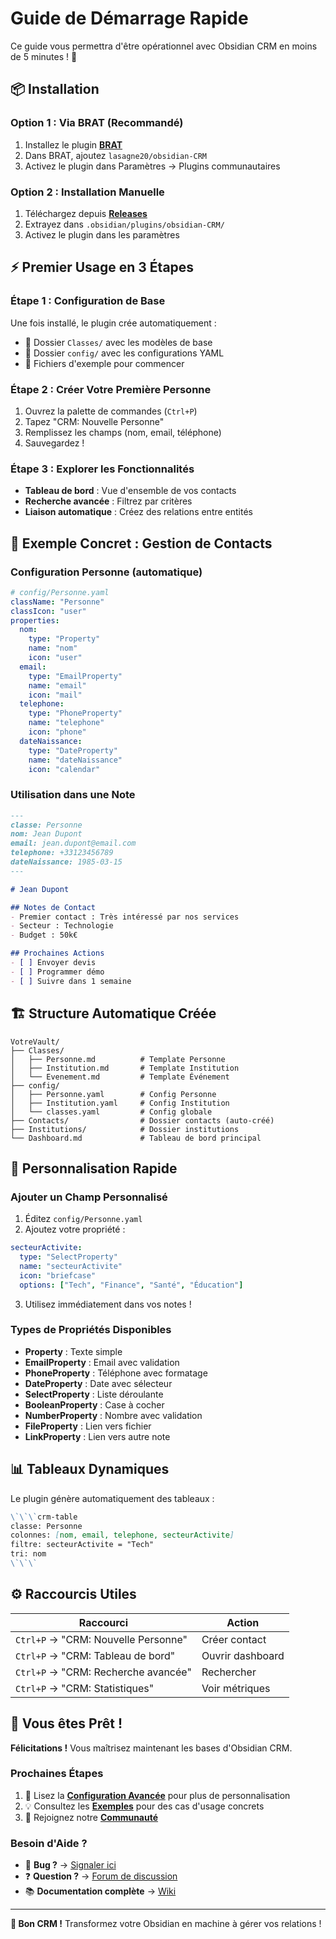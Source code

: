 # Guide de Démarrage Rapide

Ce guide vous permettra d'être opérationnel avec Obsidian CRM en moins de 5 minutes ! 🚀

## 📦 Installation

### Option 1 : Via BRAT (Recommandé)
1. Installez le plugin **[BRAT](https://github.com/TfTHacker/obsidian42-brat)**
2. Dans BRAT, ajoutez `lasagne20/obsidian-CRM`
3. Activez le plugin dans Paramètres → Plugins communautaires

### Option 2 : Installation Manuelle
1. Téléchargez depuis **[Releases](https://github.com/lasagne20/obsidian-CRM/releases)**
2. Extrayez dans `.obsidian/plugins/obsidian-CRM/`
3. Activez le plugin dans les paramètres

## ⚡ Premier Usage en 3 Étapes

### Étape 1 : Configuration de Base
Une fois installé, le plugin crée automatiquement :
- 📁 Dossier `Classes/` avec les modèles de base
- 📁 Dossier `config/` avec les configurations YAML
- 📄 Fichiers d'exemple pour commencer

### Étape 2 : Créer Votre Première Personne
1. Ouvrez la palette de commandes (`Ctrl+P`)
2. Tapez "CRM: Nouvelle Personne"
3. Remplissez les champs (nom, email, téléphone)
4. Sauvegardez !

### Étape 3 : Explorer les Fonctionnalités
- **Tableau de bord** : Vue d'ensemble de vos contacts
- **Recherche avancée** : Filtrez par critères
- **Liaison automatique** : Créez des relations entre entités

## 🎯 Exemple Concret : Gestion de Contacts

### Configuration Personne (automatique)
```yaml
# config/Personne.yaml
className: "Personne"
classIcon: "user"
properties:
  nom:
    type: "Property"
    name: "nom" 
    icon: "user"
  email:
    type: "EmailProperty"
    name: "email"
    icon: "mail"
  telephone:
    type: "PhoneProperty" 
    name: "telephone"
    icon: "phone"
  dateNaissance:
    type: "DateProperty"
    name: "dateNaissance"
    icon: "calendar"
```

### Utilisation dans une Note
```markdown
---
classe: Personne
nom: Jean Dupont
email: jean.dupont@email.com
telephone: +33123456789
dateNaissance: 1985-03-15
---

# Jean Dupont

## Notes de Contact
- Premier contact : Très intéressé par nos services
- Secteur : Technologie
- Budget : 50k€

## Prochaines Actions
- [ ] Envoyer devis
- [ ] Programmer démo
- [ ] Suivre dans 1 semaine
```

## 🏗️ Structure Automatique Créée

```
VotreVault/
├── Classes/
│   ├── Personne.md          # Template Personne
│   ├── Institution.md       # Template Institution  
│   └── Evenement.md         # Template Événement
├── config/
│   ├── Personne.yaml        # Config Personne
│   ├── Institution.yaml     # Config Institution
│   └── classes.yaml         # Config globale
├── Contacts/                # Dossier contacts (auto-créé)
├── Institutions/            # Dossier institutions
└── Dashboard.md             # Tableau de bord principal
```

## 🎨 Personnalisation Rapide

### Ajouter un Champ Personnalisé
1. Éditez `config/Personne.yaml`
2. Ajoutez votre propriété :
```yaml
secteurActivite:
  type: "SelectProperty"
  name: "secteurActivite"
  icon: "briefcase"
  options: ["Tech", "Finance", "Santé", "Éducation"]
```
3. Utilisez immédiatement dans vos notes !

### Types de Propriétés Disponibles
- **Property** : Texte simple
- **EmailProperty** : Email avec validation
- **PhoneProperty** : Téléphone avec formatage
- **DateProperty** : Date avec sélecteur
- **SelectProperty** : Liste déroulante
- **BooleanProperty** : Case à cocher
- **NumberProperty** : Nombre avec validation
- **FileProperty** : Lien vers fichier
- **LinkProperty** : Lien vers autre note

## 📊 Tableaux Dynamiques

Le plugin génère automatiquement des tableaux :
```markdown
\`\`\`crm-table
classe: Personne
colonnes: [nom, email, telephone, secteurActivite]
filtre: secteurActivite = "Tech"
tri: nom
\`\`\`
```

## ⚙️ Raccourcis Utiles

| Raccourci | Action |
|-----------|--------|
| `Ctrl+P` → "CRM: Nouvelle Personne" | Créer contact |
| `Ctrl+P` → "CRM: Tableau de bord" | Ouvrir dashboard |
| `Ctrl+P` → "CRM: Recherche avancée" | Rechercher |
| `Ctrl+P` → "CRM: Statistiques" | Voir métriques |

## 🎉 Vous êtes Prêt !

**Félicitations !** Vous maîtrisez maintenant les bases d'Obsidian CRM.

### Prochaines Étapes
1. 📖 Lisez la **[Configuration Avancée](Advanced-Configuration)** pour plus de personnalisation
2. 💡 Consultez les **[Exemples](Examples)** pour des cas d'usage concrets
3. 🤝 Rejoignez notre **[Communauté](https://github.com/lasagne20/obsidian-CRM/discussions)**

### Besoin d'Aide ?
- 🐛 **Bug ?** → [Signaler ici](https://github.com/lasagne20/obsidian-CRM/issues)
- ❓ **Question ?** → [Forum de discussion](https://github.com/lasagne20/obsidian-CRM/discussions)
- 📚 **Documentation complète** → [Wiki](https://github.com/lasagne20/obsidian-CRM/wiki)

---

**🚀 Bon CRM !** Transformez votre Obsidian en machine à gérer vos relations !